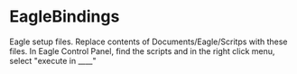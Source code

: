 # EagleBindings
Eagle setup files. Replace contents of Documents/Eagle/Scritps with these files. In Eagle Control Panel, find the scripts and in the right click menu, select "execute in ____"
